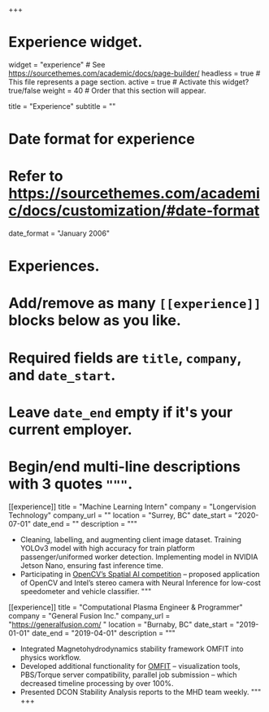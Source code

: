 +++
# Experience widget.
widget = "experience"  # See https://sourcethemes.com/academic/docs/page-builder/
headless = true  # This file represents a page section.
active = true  # Activate this widget? true/false
weight = 40  # Order that this section will appear.

title = "Experience"
subtitle = ""

# Date format for experience
#   Refer to https://sourcethemes.com/academic/docs/customization/#date-format
date_format = "January 2006"

# Experiences.
#   Add/remove as many `[[experience]]` blocks below as you like.
#   Required fields are `title`, `company`, and `date_start`.
#   Leave `date_end` empty if it's your current employer.
#   Begin/end multi-line descriptions with 3 quotes `"""`.
[[experience]]
  title = "Machine Learning Intern"
  company = "Longervision Technology"
  company_url = ""
  location = "Surrey, BC"
  date_start = "2020-07-01"
  date_end = ""
  description = """
  * Cleaning, labelling, and augmenting client image dataset. Training YOLOv3 model
with high accuracy for train platform passenger/uniformed worker detection.
Implementing model in NVIDIA Jetson Nano, ensuring fast inference time.
  * Participating in [OpenCV’s Spatial AI competition](https://opencv.org/opencv-spatial-ai-competition/) – proposed application of
OpenCV and Intel’s stereo camera with Neural Inference for low-cost
speedometer and vehicle classifier.
  """

[[experience]]
  title = "Computational Plasma Engineer & Programmer"
  company = "General Fusion Inc."
  company_url = "https://generalfusion.com/ "
  location = "Burnaby, BC"
  date_start = "2019-01-01"
  date_end = "2019-04-01"
  description = """
  * Integrated Magnetohydrodynamics stability framework OMFIT into physics
workflow.
  * Developed additional functionality for [OMFIT](https://gafusion.github.io/OMFIT-source/index.html) – visualization tools, PBS/Torque
server compatibility, parallel job submission – which decreased timeline
processing by over 100%.
  * Presented DCON Stability Analysis reports to the MHD team weekly.
  """
+++
